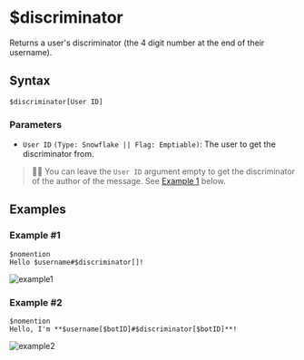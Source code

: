 # $discriminator
Returns a user's discriminator (the 4 digit number at the end of their username).

## Syntax
```
$discriminator[User ID]
```

### Parameters
- `User ID` `(Type: Snowflake || Flag: Emptiable)`: The user to get the discriminator from.

> 🧙‍♂️ You can leave the `User ID` argument empty to get the discriminator of the author of the message. See [Example 1](#example-1) below.

## Examples
### Example #1
```
$nomention
Hello $username#$discriminator[]!
```
![example1](https://user-images.githubusercontent.com/69215413/123010488-b5911b00-d38c-11eb-8aeb-a7453c3687c6.png)

### Example #2
```
$nomention
Hello, I'm **$username[$botID]#$discriminator[$botID]**!
```
![example2](https://user-images.githubusercontent.com/111157596/232813565-f300e328-35db-4c5b-b98d-839e5db4f428.png)

